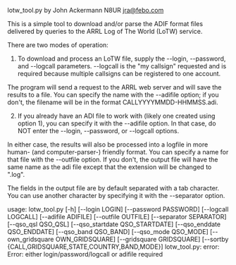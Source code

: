 lotw_tool.py by John Ackermann   N8UR   jra@febo.com

This is a simple tool to download and/or parse the ADIF format files
delivered by queries to the ARRL Log of The World (LoTW) service.

There are two modes of operation:

1.  To download and process an LoTW file, supply the --login, --password,
and --logcall parameters.  --logcall is the "my callsign" requested and
is required because multiple callsigns can be registered to one account.

The program will send a request to the ARRL web server and will save the
results to a file.  You can specify the name with the --adifile option; if
you don't, the filename will be in the format CALLYYYYMMDD-HHMMSS.adi.

2.  If you already have an ADI file to work with (likely one created using
option 1), you can specify it with the --adifile option.  In that case,
do NOT enter the --login, --password, or --logcall options.

In either case, the results will also be processed into a logfile in more 
human- (and computer-parser-) friendly format.  You can specify a name for 
that file with the --outfile option.  If you don't, the output file will 
have the same name as the adi file except that the extension will be 
changed to ".log".

The fields in the output file are by default separated with a tab character.
You can use another character by specifying it with the --separator option.


usage: lotw_tool.py [-h] [--login LOGIN] [--password PASSWORD]
                    [--logcall LOGCALL] [--adifile ADIFILE]
                    [--outfile OUTFILE] [--separator SEPARATOR]
                    [--qso_qsl QSO_QSL] [--qso_startdate QSO_STARTDATE]
                    [--qso_enddate QSO_ENDDATE] [--qso_band QSO_BAND]
                    [--qso_mode QSO_MODE] [--own_gridsquare OWN_GRIDSQUARE]
                    [--gridsquare GRIDSQUARE]
                    [--sortby {CALL,GRIDSQUARE,STATE,COUNTRY,BAND,MODE}]
lotw_tool.py: error: Error: either login/password/logcall or adifile required

